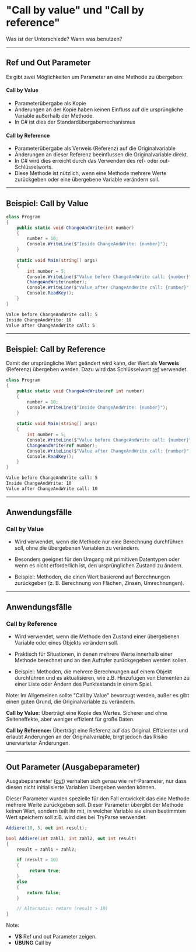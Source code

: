 # "Call by value" und "Call by reference"

Was ist der Unterschiede? Wann was benutzen?

---

<!-- .slide: class="left" -->
## Ref und Out Parameter

Es gibt zwei Möglichkeiten um Parameter an eine Methode zu übergeben:

#### Call by Value
* Parameterübergabe als Kopie
* Änderungen an der Kopie haben keinen Einfluss auf die ursprüngliche Variable außerhalb der Methode.
* In C# ist dies der Standardübergabemechanismus

#### Call by Reference
* Parameterübergabe als Verweis (Referenz) auf die Originalvariable
* Änderungen an dieser Referenz beeinflussen die Originalvariable direkt.
* In C# wird dies erreicht durch das Verwenden des ref- oder out-Schlüsselworts.
* Diese Methode ist nützlich, wenn eine Methode mehrere Werte zurückgeben oder eine übergebene Variable verändern soll.


---

<!-- .slide: class="left" -->
## Beispiel: Call by Value

```csharp []
class Program
{
    public static void ChangeAndWrite(int number)
    {
        number = 10;
        Console.WriteLine($"Inside ChangeAndWrite: {number}");
    }
    
    static void Main(string[] args)
    {
        int number = 5;
        Console.WriteLine($"Value before ChangeAndWrite call: {number}");
        ChangeAndWrite(number);
        Console.WriteLine($"Value after ChangeAndWrite call: {number}");
        Console.ReadKey();
    }
}
```

```bash
Value before ChangeAndWrite call: 5
Inside ChangeAndWrite: 10
Value after ChangeAndWrite call: 5
```

---

<!-- .slide: class="left" -->
## Beispiel: Call by Reference

Damit der ursprüngliche Wert geändert wird kann, der Wert als **Verweis** (Referenz) übergeben
werden. Dazu wird das Schlüsselwort [ref](https://docs.microsoft.com/de-de/dotnet/csharp/language-reference/keywords/ref) verwendet.

```csharp []
class Program
{
    public static void ChangeAndWrite(ref int number)
    {
        number = 10;
        Console.WriteLine($"Inside ChangeAndWrite: {number}");
    }
    
    static void Main(string[] args)
    {
        int number = 5;
        Console.WriteLine($"Value before ChangeAndWrite call: {number}");
        ChangeAndWrite(ref number);
        Console.WriteLine($"Value after ChangeAndWrite call: {number}");
        Console.ReadKey();
    }
}
```

```bash
Value before ChangeAndWrite call: 5
Inside ChangeAndWrite: 10
Value after ChangeAndWrite call: 10

```

---

<!-- .slide: class="left" -->
## Anwendungsfälle

### Call by Value

* Wird verwendet, wenn die Methode nur eine Berechnung durchführen soll, ohne die übergebenen Variablen zu verändern.

* Besonders geeignet für den Umgang mit primitiven Datentypen oder wenn es nicht erforderlich ist, den ursprünglichen Zustand zu ändern.

* Beispiel: Methoden, die einen Wert basierend auf Berechnungen zurückgeben (z. B. Berechnung von Flächen, Zinsen, Umrechnungen).

---

<!-- .slide: class="left" -->
## Anwendungsfälle

### Call by Reference

* Wird verwendet, wenn die Methode den Zustand einer übergebenen Variable oder eines Objekts verändern soll.

* Praktisch für Situationen, in denen mehrere Werte innerhalb einer Methode berechnet und an den Aufrufer zurückgegeben werden sollen.

* Beispiel: Methoden, die mehrere Berechnungen auf einem Objekt durchführen und es aktualisieren, wie z.B. Hinzufügen von Elementen zu einer Liste oder Ändern des Punktestands in einem Spiel.

Note: Im Allgemeinen sollte "Call by Value" bevorzugt werden, außer es gibt einen guten Grund, die Originalvariable zu verändern.

**Call by Value:** Überträgt eine Kopie des Wertes. Sicherer und ohne Seiteneffekte, aber weniger effizient für große Daten.

**Call by Reference:** Überträgt eine Referenz auf das Original. Effizienter und erlaubt Änderungen an der Originalvariable, birgt jedoch das Risiko unerwarteter Änderungen.

---

<!-- .slide: class="left" -->
## Out Parameter (Ausgabeparameter)

Ausgabeparameter ([out](https://docs.microsoft.com/de-de/dotnet/csharp/language-reference/keywords/out-parameter-modifier)) verhalten sich genau wie `ref`-Parameter, nur dass diesen nicht initialisierte Variablen übergeben werden können.

Dieser Parameter wurden spezielle für den Fall entwickelt das eine
Methode mehrere Werte zurückgeben soll. Dieser Parameter übergibt der
Methode keinen Wert, sondern teilt ihr mit, in welcher Variable sie
einen bestimmten Wert speichern soll z.B. wird dies bei TryParse verwendet.

```csharp []
Addiere(10, 5, out int result);

bool Addiere(int zahl1, int zahl2, out int result) 
{
    result = zahl1 + zahl2;

    if (result > 10)
    {
         return true;
    } 
    else 
    {
        return false;
    }

    // Alternativ: return (result > 10)
}
```

Note: 
* **VS** Ref und out Parameter zeigen.
* **ÜBUNG** Call by